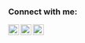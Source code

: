 <!--
**jason-elwood/jason-elwood** is a ✨ _special_ ✨ repository because its `README.md` (this file) appears on your GitHub profile.

Here are some ideas to get you started:

- 🔭 I’m currently working on ...
- 🌱 I’m currently learning ...
- 👯 I’m looking to collaborate on ...
- 🤔 I’m looking for help with ...
- 💬 Ask me about ...
- 📫 How to reach me: ...
- 😄 Pronouns: ...
- ⚡ Fun fact: ...
-->

### Connect with me:

[<img align="left" alt="jasonelwood | LinkedIn" width="22px" src="https://cdn.jsdelivr.net/npm/simple-icons@v3/icons/linkedin.svg" />][linkedin]
[<img align="left" alt="jasonelwood | Instagram" width="22px" src="https://cdn.jsdelivr.net/npm/simple-icons@v3/icons/instagram.svg" />][instagram]
[<img align="left" alt="jasonelwood | Dev" width="22px" src="https://firebasestorage.googleapis.com/v0/b/bibliogs-f1695.appspot.com/o/dev-icon.png?alt=media&token=7ccd5ef8-b5b7-4454-b999-bc7b56090442" />][dev]

[instagram]: https://www.instagram.com/artof.software/
[linkedin]: https://www.linkedin.com/in/jasonelwood/
[dev]: https://dev.to/jasonelwood

